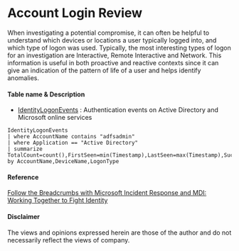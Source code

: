 # Account Login Review
When investigating a potential compromise, it can often be helpful to understand which devices or locations a user typically logged into, and which type of logon was used. 
Typically, the most interesting types of logon for an investigation are Interactive, Remote Interactive and Network. 
This information is useful in both proactive and reactive contexts since it can give an indication of the pattern of life of a user and helps identify anomalies.

#### Table name & Description
- [IdentityLogonEvents](https://learn.microsoft.com/en-us/microsoft-365/security/defender/advanced-hunting-identitylogonevents-table?view=o365-worldwide) : Authentication events on Active Directory and Microsoft online services
```kusto
IdentityLogonEvents
| where AccountName contains "adfsadmin"
| where Application == "Active Directory"
| summarize TotalCount=count(),FirstSeen=min(Timestamp),LastSeen=max(Timestamp),SuccessCount=countif(ActionType=="LogonSuccess"),ListOfSuccessfulDevices=make_set_if(DeviceName,ActionType=="LogonSuccess"),FailureCount=countif(ActionType=="LogonFailed"),ListofFailedDevices=make_set_if(DeviceName,ActionType=="LogonFailure") by AccountName,DeviceName,LogonType
```

#### Reference
[Follow the Breadcrumbs with Microsoft Incident Response and MDI: Working Together to Fight Identity](https://techcommunity.microsoft.com/t5/microsoft-security-experts-blog/follow-the-breadcrumbs-with-microsoft-incident-response-and-mdi/ba-p/4089623) 

#### Disclaimer
The views and opinions expressed herein are those of the author and do not necessarily reflect the views of company.

